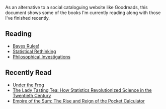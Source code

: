 As an alternative to a social cataloguing website like Goodreads, this 
document shows some of the books I'm currently reading along with those I've 
finished recently.

##  Reading 
 
  - [Bayes Rules!](https://www.librarything.com/work/28029572)
 - [Statistical Rethinking](https://www.librarything.com/work/16955083)
 - [Philosophical Investigations](https://www.librarything.com/work/25218) 

##  Recently Read 
 
  - [Under the Frog](https://www.librarything.com/work/93631)
 - [The Lady Tasting Tea: How Statistics Revolutionized Science in the Twentieth Century](https://www.librarything.com/work/123741)
 - [Empire of the Sum: The Rise and Reign of the Pocket Calculator](https://www.librarything.com/work/29555035/) 
